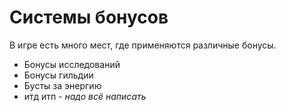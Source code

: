 # Системы бонусов

В игре есть много мест, где применяются различные бонусы.

- Бонусы исследований
- Бонусы гильдии
- Бусты за энергию
- итд итп - *надо всё написать*
